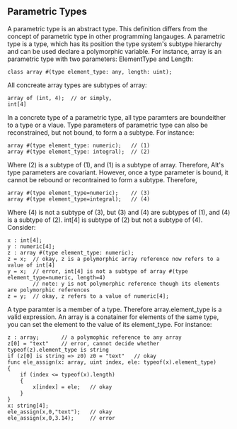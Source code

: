 ## Parametric Types

A parametric type is an abstract type. This definition differs from the concept of parametric type in other programming langauges. A parametric type is a type,
which has its position the type system's subtype hierarchy and can be used declare a polymorphic variable. For instance, array is an parametric type with two
parameters: ElementType and Length:

```altscript
class array #(type element_type: any, length: uint);
```

All concreate array types are subtypes of array:

```altscript
array of (int, 4);  // or simply,
int[4]
```

In a concrete type of a parametric type, all type paramters are boundeither to a type or a vlaue. Type parameters of parametric type can also be reconstrained,
but not bound, to form a a subtype. For instance:

```altscript
array #(type element_type: numeric);   // (1)
array #(type element_type: integral);  // (2)
```

Where (2) is a subtype of (1), and (1) is a subtype of array. Therefore, Alt's type parameters are covariant. However, once a type parameter is bound, it cannot be
rebound or recontrained to form a subtype. Therefore,

```altscript
array #(type element_type=numeric);    // (3)
array #(type element_type=integral);   // (4) 
```
Where (4) is not a subtype of (3), but (3) and (4) are subtypes of (1), and (4) is a subtype of (2). int[4] is subtype of (2) but not a subtype of (4). Consider:

```altscript
x : int[4];
y : numeric[4];
z : array #(type element_type: numeric);
z = x;  // okay, z is a polymorphic array reference now refers to a value of int[4]
y = x;  // error, int[4] is not a subtype of array #(type element_type=numeric, length=4)
        // note: y is not polymorphic reference though its elements are polymorphic references
z = y;  // okay, z refers to a value of numeric[4];
```

A type paramter is a member of a type. Therefore array.element_type is a valid expression. An array is a conatainer for elements of the same type,
you can set the element to the value of its element_type. For instance:

```altscript
z : array;       // a polymophic reference to any array
z[0] = "text"    // error, cannot decide whether typeof(z).element_type is string
if (z[0] is string => z0) z0 = "text"   // okay
func ele_assign(x: array, uint index, ele: typeof(x).element_type)
{
    if (index <= typeof(x).length)
    {
        x[index] = ele;   // okay
    }
}
x: string[4];
ele_assign(x,0,"text");   // okay
ele_assign(x,0,3.14);     // error
```

